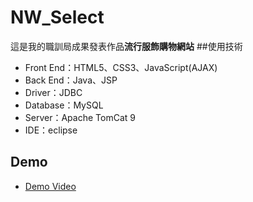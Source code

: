 # NW_Select
這是我的職訓局成果發表作品**流行服飾購物網站**
##使用技術
- Front End：HTML5、CSS3、JavaScript(AJAX)
- Back End：Java、JSP
- Driver：JDBC
- Database：MySQL
- Server：Apache TomCat 9
- IDE：eclipse
## Demo
- [Demo Video](https://drive.google.com/file/d/1rlYYOZ16upi6RA4XdCvCTc9ZlUz6c7_Y/view?usp=sharing)
